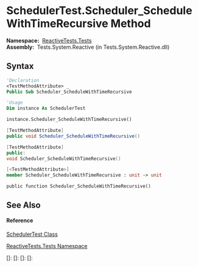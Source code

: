 # SchedulerTest.Scheduler\_ScheduleWithTimeRecursive Method

**Namespace:**  [ReactiveTests.Tests](ReactiveTests.Tests\ReactiveTests.Tests.md)  
**Assembly:**  Tests.System.Reactive (in Tests.System.Reactive.dll)

## Syntax

```vb
'Declaration
<TestMethodAttribute> _
Public Sub Scheduler_ScheduleWithTimeRecursive
```

```vb
'Usage
Dim instance As SchedulerTest

instance.Scheduler_ScheduleWithTimeRecursive()
```

```csharp
[TestMethodAttribute]
public void Scheduler_ScheduleWithTimeRecursive()
```

```c++
[TestMethodAttribute]
public:
void Scheduler_ScheduleWithTimeRecursive()
```

```fsharp
[<TestMethodAttribute>]
member Scheduler_ScheduleWithTimeRecursive : unit -> unit 
```

```jscript
public function Scheduler_ScheduleWithTimeRecursive()
```

## See Also

#### Reference

[SchedulerTest Class](SchedulerTest\SchedulerTest.md)

[ReactiveTests.Tests Namespace](ReactiveTests.Tests\ReactiveTests.Tests.md)

[]: 
[]: 
[]: 
[]: 